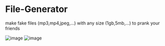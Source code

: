 # File-Generator
make fake files (mp3,mp4,jpeg,...) with any size (1gb,5mb,...) to prank your friends


![image](https://github.com/user-attachments/assets/930915e5-eb4c-477e-b70c-690e8edd0716)
![image](https://github.com/user-attachments/assets/f4a92169-91fc-4a6e-b543-be52826781c7)
